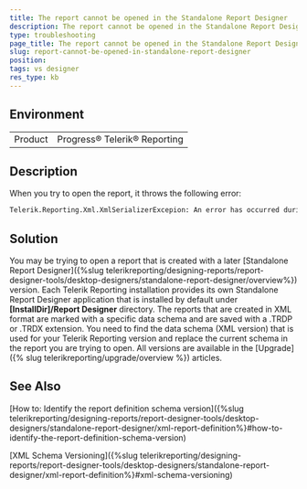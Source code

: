 ```yaml
---
title: The report cannot be opened in the Standalone Report Designer
description: The report cannot be opened in the Standalone Report Designer
type: troubleshooting
page_title: The report cannot be opened in the Standalone Report Designer
slug: report-cannot-be-opened-in-standalone-report-designer
position: 
tags: vs designer
res_type: kb
---
```


## Environment
<table>
	<tr>
		<td>Product</td>
		<td>Progress® Telerik® Reporting</td>
	</tr>
</table>


## Description
When you try to open the report, it throws the following error: 
```XML
Telerik.Reporting.Xml.XmlSerializerExcepion: An error has occurred during xml serialization. The xml serializer cannot resolve type with name: Report. 
```

## Solution
You may be trying to open a report that is created with a later [Standalone Report Designer]({%slug telerikreporting/designing-reports/report-designer-tools/desktop-designers/standalone-report-designer/overview%}) version. Each Telerik Reporting installation provides its own Standalone Report Designer application that is installed by default under __[InstallDir]/Report Designer__ directory. The reports that are created in XML format are marked with a specific data schema and are saved with a .TRDP or .TRDX extension. 
You need to find the data schema (XML version) that is used for your Telerik Reporting version and replace the current schema in the report you are trying to open. All versions are available in the [Upgrade]({% slug telerikreporting/upgrade/overview %}) articles. 

## See Also
[How to: Identify the report definition schema version]({%slug telerikreporting/designing-reports/report-designer-tools/desktop-designers/standalone-report-designer/xml-report-definition%}#how-to-identify-the-report-definition-schema-version)  

[XML Schema Versioning]({%slug telerikreporting/designing-reports/report-designer-tools/desktop-designers/standalone-report-designer/xml-report-definition%}#xml-schema-versioning)
